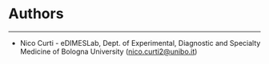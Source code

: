# Authors #

----------
- Nico Curti - eDIMESLab, Dept. of Experimental, Diagnostic and Specialty Medicine of Bologna University ([nico.curti2@unibo.it](mailto:nico.curti2@unibo.it))
